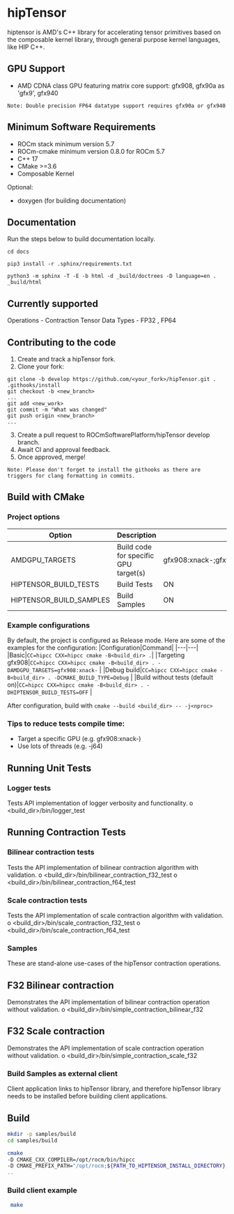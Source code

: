 # hipTensor
hiptensor is AMD's C++ library for accelerating tensor primitives based on the composable kernel library, through general purpose kernel languages, like HIP C++.

## GPU Support
* AMD CDNA class GPU featuring matrix core support: gfx908, gfx90a as 'gfx9', gfx940

`Note: Double precision FP64 datatype support requires gfx90a or gfx940`

## Minimum Software Requirements
* ROCm stack minimum version 5.7
* ROCm-cmake minimum version 0.8.0 for ROCm 5.7
* C++ 17
* CMake >=3.6
* Composable Kernel

Optional:
* doxygen (for building documentation)

## Documentation

Run the steps below to build documentation locally.

```
cd docs

pip3 install -r .sphinx/requirements.txt

python3 -m sphinx -T -E -b html -d _build/doctrees -D language=en . _build/html
```

## Currently supported
Operations - Contraction Tensor
Data Types - FP32 , FP64

## Contributing to the code
1. Create and track a hipTensor fork.
2. Clone your fork:
```
git clone -b develop https://github.com/<your_fork>/hipTensor.git .
.githooks/install
git checkout -b <new_branch>
...
git add <new_work>
git commit -m "What was changed"
git push origin <new_branch>
...
```
3. Create a pull request to ROCmSoftwarePlatform/hipTensor develop branch.
4. Await CI and approval feedback.
5. Once approved, merge!

`Note: Please don't forget to install the githooks as there are triggers for clang formatting in commits.`

## Build with CMake

### Project options
|Option|Description|Default Value|
|---|---|---|
|AMDGPU_TARGETS|Build code for specific GPU target(s)|gfx908:xnack-;gfx90a:xnack-;gfx90a:xnack+;gfx940:xnack-;gfx940:xnack+|
|HIPTENSOR_BUILD_TESTS|Build Tests|ON|
|HIPTENSOR_BUILD_SAMPLES|Build Samples|ON|

### Example configurations
By default, the project is configured as Release mode.
Here are some of the examples for the configuration:
|Configuration|Command|
|---|---|
|Basic|`CC=hipcc CXX=hipcc cmake -B<build_dir> .`|
|Targeting gfx908|`CC=hipcc CXX=hipcc cmake -B<build_dir> . -DAMDGPU_TARGETS=gfx908:xnack-` |
|Debug build|`CC=hipcc CXX=hipcc cmake -B<build_dir> . -DCMAKE_BUILD_TYPE=Debug` |
|Build without tests (default on)|`CC=hipcc CXX=hipcc cmake -B<build_dir> . -DHIPTENSOR_BUILD_TESTS=OFF` |

After configuration, build with `cmake --build <build_dir> -- -j<nproc>`

### Tips to reduce tests compile time:
- Target a specific GPU (e.g. gfx908:xnack-)
- Use lots of threads (e.g. -j64)

## Running Unit Tests

### Logger tests
Tests API implementation of logger verbosity and functionality.
o	<build_dir>/bin/logger_test

## Running Contraction Tests

### Bilinear contraction tests
Tests the API implementation of bilinear contraction algorithm with validation.
o	<build_dir>/bin/bilinear_contraction_f32_test
o	<build_dir>/bin/bilinear_contraction_f64_test

### Scale contraction tests
Tests the API implementation of scale contraction algorithm with validation.
o	<build_dir>/bin/scale_contraction_f32_test
o	<build_dir>/bin/scale_contraction_f64_test

### Samples
These are stand-alone use-cases of the hipTensor contraction operations.

## F32 Bilinear contraction
Demonstrates the API implementation of bilinear contraction operation without validation.
o	<build_dir>/bin/simple_contraction_bilinear_f32

## F32 Scale contraction
Demonstrates the API implementation of scale contraction operation without validation.
o	<build_dir>/bin/simple_contraction_scale_f32

### Build Samples as external client
Client application links to hipTensor library, and therefore hipTensor library needs to be installed before building client applications.

## Build
```bash
mkdir -p samples/build
cd samples/build
```

```bash
cmake                                                                                                  \
-D CMAKE_CXX_COMPILER=/opt/rocm/bin/hipcc                                                              \
-D CMAKE_PREFIX_PATH="/opt/rocm;${PATH_TO_HIPTENSOR_INSTALL_DIRECTORY};${PATH_TO_CK_INSTALL_DIRECTORY} \
..
```
### Build client example
```bash
 make
```
